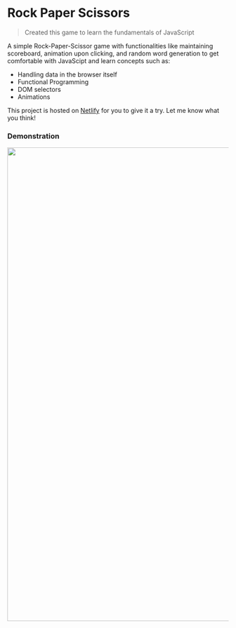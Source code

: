 # Rock Paper Scissors

> Created this game to learn the fundamentals of JavaScript

 A simple Rock-Paper-Scissor game with functionalities like maintaining scoreboard, animation upon clicking, and random word generation to get comfortable with JavaScipt and learn concepts such as:
  - Handling data in the browser itself
  - Functional Programming
  - DOM selectors
  - Animations

This project is hosted on [Netlify](https://rockpaperscissor-kaushalsharma.netlify.app) for you to give it a try. Let me know what you think!

### Demonstration
<img src="rockpaperscissor.gif" heigh="480" width="1080">